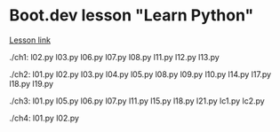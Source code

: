 # Boot.dev lesson "Learn Python"
[Lesson link](https://www.boot.dev/lessons/78b4646f-85aa-42c7-ba46-faec2f0902a9)

./ch1:
l02.py  l03.py  l06.py  l07.py  l08.py  l11.py  l12.py  l13.py

./ch2:
l01.py  l02.py  l03.py  l04.py  l05.py  l08.py  l09.py  l10.py  l14.py  l17.py  l18.py  l19.py

./ch3:
l01.py  l05.py  l06.py  l07.py  l11.py  l15.py  l18.py  l21.py  lc1.py  lc2.py

./ch4:
l01.py  l02.py